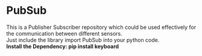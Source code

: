 # PubSub
This is a Publisher Subscriber repository which could be used effectively for the communication between different sensors.
<br>
Just include the library import PubSub into your python code.
<br>
<b> Install the Dependency: pip install keyboard


